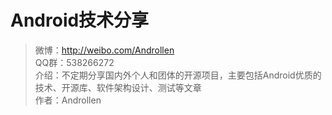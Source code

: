 Android技术分享
===========================

> 微博：[http://weibo.com/Androllen ](http://weibo.com/Androllen )  
> QQ群：538266272  
> 介绍：不定期分享国内外个人和团体的开源项目，主要包括Android优质的技术、开源库、软件架构设计、测试等文章  
> 作者：Androllen

